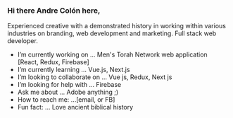 ### Hi there  Andre Colón here,

Experienced creative with a demonstrated history in working within various industries on branding, web development and marketing. Full stack web developer. 

- I’m currently working on ... Men's Torah Network web application [React, Redux, Firebase]
- I’m currently learning ... Vue.js, Next.js
- I’m looking to collaborate on ... Vue js, Redux, Next js
- I’m looking for help with ... Firebase
- Ask me about ... Adobe anything ;)
- How to reach me: ...[email, or FB]
- Fun fact: ... Love ancient biblical history

